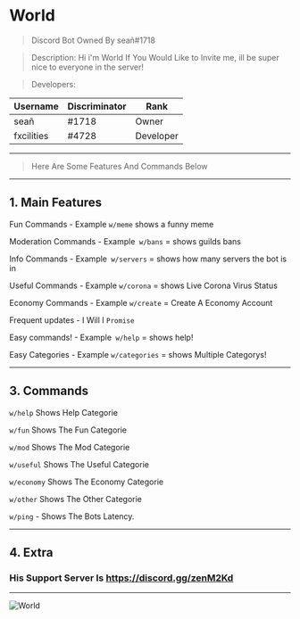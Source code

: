 # World
> Discord Bot Owned By seañ#1718

> Description: Hi i'm World If You Would Like to Invite me, ill be super nice to everyone in the server!

> Developers:

| Username | Discriminator | Rank |
| --------------- | --------------- | --------------- |
| seañ | #1718 | Owner |
| fxcilities | #4728 | Developer |
-------------------------------------------
> Here Are Some Features And Commands Below
-------------------------------------------

## 1. Main Features
Fun Commands - Example `w/meme` shows a funny meme

Moderation Commands - Example` w/bans` = shows guilds bans

Info Commands - Example` w/servers` = shows how many servers the bot is in

Useful Commands - Example `w/corona` = shows Live Corona Virus Status

Economy Commands - Example `w/create` = Create A Economy Account

Frequent updates - I Will I `Promise`

Easy commands! - Example` w/help` = shows help!

Easy Categories - Example `w/categories` = shows Multiple Categorys!

------------------------
## 3. Commands
`w/help` Shows Help Categorie

`w/fun` Shows The Fun Categorie

`w/mod` Shows The Mod Categorie

`w/useful` Shows The Useful Categorie

`w/economy` Shows The Economy Categorie

`w/other` Shows The Other Categorie

`w/ping` - Shows The Bots Latency.

---------
## 4. Extra
### His Support Server Is https://discord.gg/zenM2Kd
---------
![World](https://top.gg/api/widget/700292147311542282.svg)
